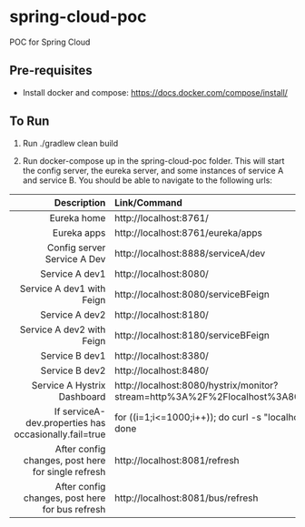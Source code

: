 # spring-cloud-poc
POC for Spring Cloud

## Pre-requisites
- Install docker and compose: https://docs.docker.com/compose/install/ 

## To Run
1.  Run ./gradlew clean build

2.  Run docker-compose up in the spring-cloud-poc folder.  This will start the config server, the eureka server,
    and some instances of service A and service B.  You should be able to navigate to the following urls:

| Description | Link/Command |
| ------: | :----------- |
| Eureka home | http://localhost:8761/ |
| Eureka apps | http://localhost:8761/eureka/apps |
| Config server Service A Dev | http://localhost:8888/serviceA/dev |
| Service A dev1 | http://localhost:8080/ |
| Service A dev1 with Feign | http://localhost:8080/serviceBFeign |
| Service A dev2 | http://localhost:8180/ |
| Service A dev2 with Feign | http://localhost:8180/serviceBFeign |
| Service B dev1 | http://localhost:8380/ |
| Service B dev2 | http://localhost:8480/ |
| Service A Hystrix Dashboard | http://localhost:8080/hystrix/monitor?stream=http%3A%2F%2Flocalhost%3A8081%2Fhystrix.stream |
| If serviceA-dev.properties has occasionally.fail=true | for ((i=1;i<=1000;i++)); do   curl -s "localhost:8080" > /dev/null; done |
| After config changes, post here for single refresh | http://localhost:8081/refresh |
| After config changes, post here for bus refresh | http://localhost:8081/bus/refresh |